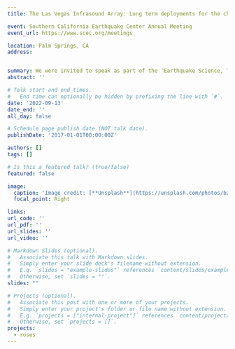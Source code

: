 ```yaml
---
title: The Las Vegas Infrasound Array: Long term deployments for the characterization of urban environments

event: Southern California Earthquake Center Annual Meeting
event_url: https://www.scec.org/meetings

location: Palm Springs, CA
address:


summary: We were invited to speak as part of the 'Earthquake Science, Technology, and Education in the 21st Century' Plenary Session at the 2022 SCEC Annual Meeting.  Thank you to the session organizers for accommodating our virtual participation!
abstract: ''

# Talk start and end times.
#   End time can optionally be hidden by prefixing the line with `#`.
date: '2022-09-13'
date_end: ''
all_day: false

# Schedule page publish date (NOT talk date).
publishDate: '2017-01-01T00:00:00Z'

authors: []
tags: []

# Is this a featured talk? (true/false)
featured: false

image:
  caption: 'Image credit: [**Unsplash**](https://unsplash.com/photos/bzdhc5b3Bxs)'
  focal_point: Right

links:
url_code: ''
url_pdf: ''
url_slides: ''
url_video: ''

# Markdown Slides (optional).
#   Associate this talk with Markdown slides.
#   Simply enter your slide deck's filename without extension.
#   E.g. `slides = "example-slides"` references `content/slides/example-slides.md`.
#   Otherwise, set `slides = ""`.
slides: ""

# Projects (optional).
#   Associate this post with one or more of your projects.
#   Simply enter your project's folder or file name without extension.
#   E.g. `projects = ["internal-project"]` references `content/project/deep-learning/index.md`.
#   Otherwise, set `projects = []`.
projects:
  - roses
---
```




